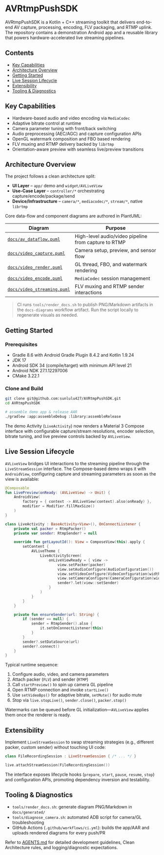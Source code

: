 # AVRtmpPushSDK

AVRtmpPushSDK is a Kotlin + C++ streaming toolkit that delivers end-to-end AV capture, processing, encoding, FLV packaging, and RTMP uplink. The repository contains a demonstration Android app and a reusable library that powers hardware-accelerated live streaming pipelines.

## Contents

- [Key Capabilities](#key-capabilities)
- [Architecture Overview](#architecture-overview)
- [Getting Started](#getting-started)
- [Live Session Lifecycle](#live-session-lifecycle)
- [Extensibility](#extensibility)
- [Tooling & Diagnostics](#tooling--diagnostics)

## Key Capabilities

- Hardware-based audio and video encoding via `MediaCodec`
- Adaptive bitrate control at runtime
- Camera parameter tuning with front/back switching
- Audio preprocessing (AEC/AGC) and capture configuration APIs
- OpenGL watermark composition and FBO based rendering
- FLV muxing and RTMP delivery backed by `librtmp`
- Orientation-aware preview with seamless live/preview transitions

## Architecture Overview

The project follows a clean architecture split:

- **UI Layer** – `app/` demo and `widget/AVLiveView`
- **Use-Case Layer** – `controller/*` orchestrating capture/encode/package/send
- **Device/Infrastructure** – `camera/*`, `mediacodec/*`, `stream/*`, native `librtmp`

Core data-flow and component diagrams are authored in PlantUML:

| Diagram | Purpose |
| --- | --- |
| [`docs/av_dataflow.puml`](docs/av_dataflow.puml) | High-level audio/video pipeline from capture to RTMP |
| [`docs/video_capture.puml`](docs/video_capture.puml) | Camera setup, preview, and sensor flow |
| [`docs/video_render.puml`](docs/video_render.puml) | GL thread, FBO, and watermark rendering |
| [`docs/video_encode.puml`](docs/video_encode.puml) | `MediaCodec` session management |
| [`docs/video_streaming.puml`](docs/video_streaming.puml) | FLV muxing and RTMP sender interactions |

> CI runs `tools/render_docs.sh` to publish PNG/Markdown artifacts in the `docs-diagrams` workflow artifact. Run the script locally to regenerate visuals as needed.

## Getting Started

### Prerequisites

- Gradle 8.6 with Android Gradle Plugin 8.4.2 and Kotlin 1.9.24
- JDK 17
- Android SDK 34 (compile/target) with minimum API level 21
- Android NDK 27.1.12297006
- CMake 3.22.1

### Clone and Build

```bash
git clone git@github.com:sunlulu427/AVRtmpPushSDK.git
cd AVRtmpPushSDK

# assemble demo app & release AAR
./gradlew :app:assembleDebug :library:assembleRelease
```

The demo Activity (`LiveActivity`) now renders a Material 3 Compose interface with configurable capture/stream resolutions, encoder selection, bitrate tuning, and live preview controls backed by `AVLiveView`.

## Live Session Lifecycle

`AVLiveView` bridges UI interactions to the streaming pipeline through the `LiveStreamSession` interface. The Compose-based demo wraps it with `AndroidView`, configuring capture and streaming parameters as soon as the view is available:

```kotlin
@Composable
fun LivePreview(onReady: (AVLiveView) -> Unit) {
    AndroidView(
        factory = { context -> AVLiveView(context).also(onReady) },
        modifier = Modifier.fillMaxSize()
    )
}

class LiveActivity : BaseActivity<View>(), OnConnectListener {
    private val packer = RtmpPacker()
    private var sender: RtmpSender? = null

    override fun getLayoutId(): View = ComposeView(this).apply {
        setContent {
            AVLiveTheme {
                LiveActivityScreen(
                    onLiveViewReady = { view ->
                        view.setPacker(packer)
                        view.setAudioConfigure(AudioConfiguration())
                        view.setVideoConfigure(VideoConfiguration(width = 960, height = 1920, mediaCodec = true))
                        view.setCameraConfigure(CameraConfiguration(width = 960, height = 1920))
                        sender?.let(view::setSender)
                    }
                )
            }
        }
    }

    private fun ensureSender(url: String) {
        if (sender == null) {
            sender = RtmpSender().also {
                it.setOnConnectListener(this)
            }
        }
        sender?.setDataSource(url)
        sender?.connect()
    }
}
```

Typical runtime sequence:

1. Configure audio, video, and camera parameters
2. Attach packer (`FLV`) and sender (`RTMP`)
3. Call `startPreview()` to spin up camera GL pipeline
4. Open RTMP connection and invoke `startLive()`
5. Use `setVideoBps()` for adaptive bitrate, `setMute()` for audio mute
6. Stop via `live.stopLive()`, `sender.close()`, `packer.stop()`

Watermarks can be queued before GL initialization—`AVLiveView` applies them once the renderer is ready.

## Extensibility

Implement `LiveStreamSession` to swap streaming strategies (e.g., different packer, custom sender) without touching UI code:

```kotlin
class FileRecordingSession : LiveStreamSession { /* ... */ }

live.attachStreamSession(FileRecordingSession())
```

The interface exposes lifecycle hooks (`prepare`, `start`, `pause`, `resume`, `stop`) and configuration APIs, promoting dependency inversion and testability.

## Tooling & Diagnostics

- `tools/render_docs.sh`: generate diagram PNG/Markdown in `docs/generated/`
- `tools/diagnose_camera.sh`: automated ADB script for camera/GL troubleshooting
- GitHub Actions (`.github/workflows/ci.yml`): builds the app/AAR and uploads rendered diagrams for every push/PR

Refer to [AGENTS.md](AGENTS.md) for detailed development guidelines, Clean Architecture rules, and logging/diagnostic expectations.
